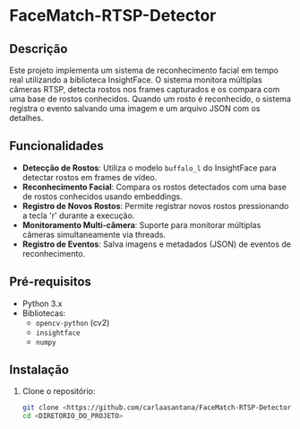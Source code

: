 # FaceMatch-RTSP-Detector

## Descrição
Este projeto implementa um sistema de reconhecimento facial em tempo real utilizando a biblioteca InsightFace. O sistema monitora múltiplas câmeras RTSP, detecta rostos nos frames capturados e os compara com uma base de rostos conhecidos. Quando um rosto é reconhecido, o sistema registra o evento salvando uma imagem e um arquivo JSON com os detalhes.

## Funcionalidades
- **Detecção de Rostos**: Utiliza o modelo `buffalo_l` do InsightFace para detectar rostos em frames de vídeo.
- **Reconhecimento Facial**: Compara os rostos detectados com uma base de rostos conhecidos usando embeddings.
- **Registro de Novos Rostos**: Permite registrar novos rostos pressionando a tecla 'r' durante a execução.
- **Monitoramento Multi-câmera**: Suporte para monitorar múltiplas câmeras simultaneamente via threads.
- **Registro de Eventos**: Salva imagens e metadados (JSON) de eventos de reconhecimento.

## Pré-requisitos
- Python 3.x
- Bibliotecas:
  - `opencv-python` (cv2)
  - `insightface`
  - `numpy`

## Instalação
1. Clone o repositório:
   ```bash
   git clone <https://github.com/carlaasantana/FaceMatch-RTSP-Detector>
   cd <DIRETORIO_DO_PROJETO>
